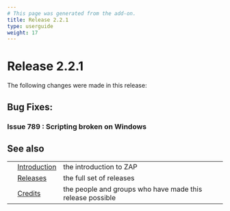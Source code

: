 ```yaml
---
# This page was generated from the add-on.
title: Release 2.2.1
type: userguide
weight: 17
---
```


# Release 2.2.1

The following changes were made in this release:

## Bug Fixes:

### Issue 789 : Scripting broken on Windows

## See also

|   |                                     |                                                           |
|---|-------------------------------------|-----------------------------------------------------------|
|   | [Introduction](/docs/desktop/)      | the introduction to ZAP                                   |
|   | [Releases](/docs/desktop/releases/) | the full set of releases                                  |
|   | [Credits](/docs/desktop/credits/)   | the people and groups who have made this release possible |
